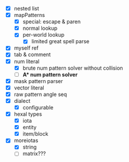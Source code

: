 * [x] nested list
* [x] mapPatterns
    * [x] special: escape & paren
    * [x] normal lookup
    * [x] per-world lookup
        * [x] limited great spell parse
* [x] myself ref
* [x] tab & comment
* [x] num literal
    * [x] brute num pattern solver without collision
    * [ ] **A\* num pattern solver**
* [x] mask pattern parser
* [x] vector literal
* [x] raw pattern angle seq
* [x] dialect
    * [x] configurable
* [x] hexal types
    * [x] iota
    * [x] entity
    * [x] item/block
* [x] moreiotas
    * [x] string
    * [ ] matrix???
